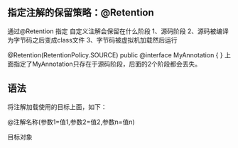 ## 指定注解的保留策略：@Retention
 
 通过@Retention 指定 自定义注解会保留在什么阶段
 1、源码阶段
 2、源码被编译为字节码之后变成class文件
 3、字节码被虚拟机加载然后运行

@Retention(RetentionPolicy.SOURCE)
public @interface MyAnnotation {
}
上面指定了MyAnnotation只存在于源码阶段，后面的2个阶段都会丢失。



##  语法
将注解加载使用的目标上面，如下：
 
 @注解名称(参数1=值1,参数2=值2,参数n=值n)
 
 目标对象
 
 